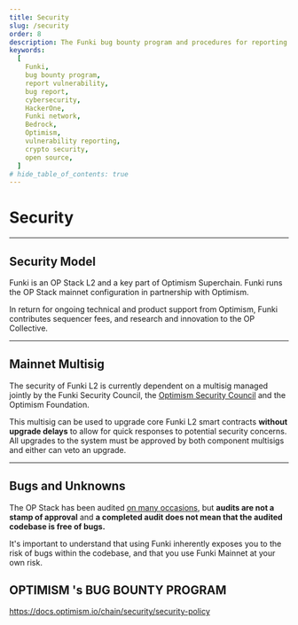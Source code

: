 ```yaml
---
title: Security
slug: /security
order: 8
description: The Funki bug bounty program and procedures for reporting vulnerabilities.
keywords:
  [
    Funki,
    bug bounty program,
    report vulnerability,
    bug report,
    cybersecurity,
    HackerOne,
    Funki network,
    Bedrock,
    Optimism,
    vulnerability reporting,
    crypto security,
    open source,
  ]
# hide_table_of_contents: true
---
```


# Security

---

## Security Model

Funki is an OP Stack L2 and a key part of Optimism Superchain. Funki runs the OP Stack mainnet configuration in partnership with Optimism.

In return for ongoing technical and product support from Optimism, Funki contributes sequencer fees, and research and innovation to the OP Collective.

---

## Mainnet Multisig

The security of Funki L2 is currently dependent on a multisig managed jointly by the Funki Security Council, the [Optimism Security Council](https://gov.optimism.io/t/intro-to-optimisms-security-council/6885) and the Optimism Foundation.

This multisig can be used to upgrade core Funki L2 smart contracts **without upgrade delays** to allow for quick responses to potential security concerns. All upgrades to the system must be approved by both component multisigs and either can veto an upgrade.

---

## Bugs and Unknowns

The OP Stack has been audited [on many occasions](https://github.com/ethereum-optimism/optimism/tree/v1.1.4/technical-documents/security-reviews), but **audits are not a stamp of approval** and **a completed audit does not mean that the audited codebase is free of bugs.**

It's important to understand that using Funki inherently exposes you to the risk of bugs within the  codebase, and that you use Funki Mainnet at your own risk.

## OPTIMISM 's BUG BOUNTY PROGRAM

https://docs.optimism.io/chain/security/security-policy